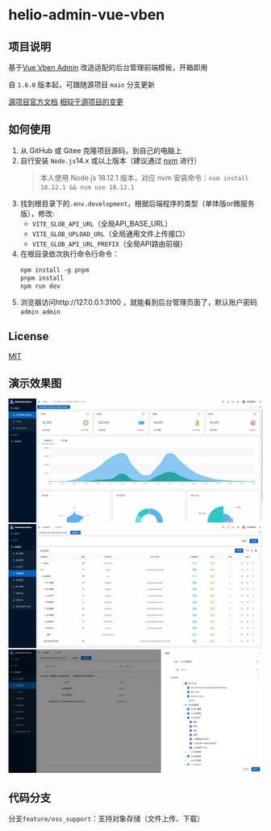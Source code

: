# helio-admin-vue-vben

## 项目说明
基于[Vue Vben Admin](https://github.com/anncwb/vue-vben-admin/) 改造适配的后台管理前端模板，开箱即用

自 `1.6.0` 版本起，可跟随源项目 `main` 分支更新

[源项目官方文档](https://doc.vvbin.cn/)
[相较于源项目的变更](CHANGELOG_HELIO.md)


## 如何使用

1. 从 GitHub 或 Gitee 克隆项目源码，到自己的电脑上
2. 自行安装 `Node.js`14.x 或以上版本（建议通过 [nvm](https://www.runoob.com/w3cnote/nvm-manager-node-versions.html) 进行）
    > 本人使用 Node.js 18.12.1 版本，对应 nvm 安装命令：`nvm install 18.12.1 && nvm use 18.12.1`
3. 找到根目录下的`.env.development`，根据后端程序的类型（单体版or微服务版），修改:
    - `VITE_GLOB_API_URL`（全局API_BASE_URL）
    - `VITE_GLOB_UPLOAD_URL`（全局通用文件上传接口）
    - `VITE_GLOB_API_URL_PREFIX`（全局API路由前缀）
4. 在根目录依次执行命令行命令：
    ```
    npm install -g pnpm
    pnpm install
    npm run dev
    ```
5. 浏览器访问http://127.0.0.1:3100 ，就能看到后台管理页面了，默认账户密码`admin admin`


## License
[MIT](./LICENSE)


## 演示效果图
![](.readme_static/helio-admin-vue-vben-1.JPG)
![](.readme_static/helio-admin-vue-vben-2.JPG)
![](.readme_static/helio-admin-vue-vben-3.JPG)

## 代码分支
分支`feature/oss_support`：支持对象存储（文件上传、下载）
